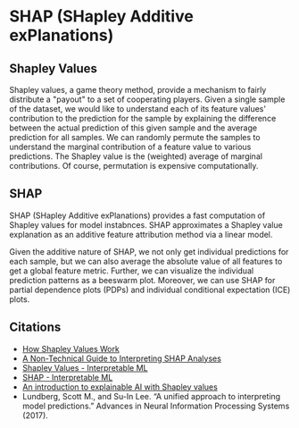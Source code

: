 # SHAP (SHapley Additive exPlanations)

## Shapley Values
Shapley values, a game theory method, provide a mechanism to fairly distribute a "payout" to a set of cooperating players. Given a single sample of the dataset, we would like to understand each of its feature values' contribution to the prediction for the sample by explaining the difference between the actual prediction of this given sample and the average prediction for all samples. We can randomly permute the samples to understand the marginal contribution of a feature value to various predictions. The Shapley value is the (weighted) average of marginal contributions. Of course, permutation is expensive computationally.

## SHAP
SHAP (SHapley Additive exPlanations) provides a fast computation of Shapley values for model instabnces. SHAP approximates a Shapley value explanation as an additive feature attribution method via a linear model.

Given the additive nature of SHAP, we not only get individual predictions for each sample, but we can also average the absolute value of all features to get a global feature metric. Further, we can visualize the individual prediction patterns as a beeswarm plot. Moreover, we can use SHAP for partial dependence plots (PDPs) and individual conditional expectation (ICE) plots.


## Citations
- [How Shapley Values Work](https://www.aidancooper.co.uk/how-shapley-values-work/)
- [A Non-Technical Guide to Interpreting SHAP Analyses](https://www.aidancooper.co.uk/a-non-technical-guide-to-interpreting-shap-analyses/?xgtab&)
- [Shapley Values - Interpretable ML](https://christophm.github.io/interpretable-ml-book/shapley.html)  
- [SHAP - Interpretable ML](https://christophm.github.io/interpretable-ml-book/shap.html)
- [An introduction to explainable AI with Shapley values](https://shap.readthedocs.io/en/latest/example_notebooks/overviews/An%20introduction%20to%20explainable%20AI%20with%20Shapley%20values.html#)
- Lundberg, Scott M., and Su-In Lee. “A unified approach to interpreting model predictions.” Advances in Neural Information Processing Systems (2017).
